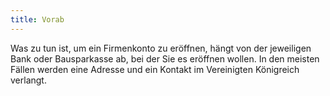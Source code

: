 ```yaml
---
title: Vorab
---
```


Was zu tun ist, um ein Firmenkonto zu eröffnen, hängt von der jeweiligen Bank oder Bausparkasse ab, bei der Sie es eröffnen wollen. In den meisten Fällen werden eine Adresse und ein Kontakt im Vereinigten Königreich verlangt.